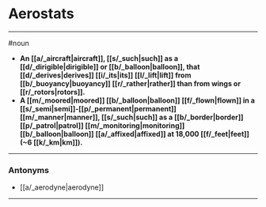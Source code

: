 # Aerostats
---
#noun
- **An [[a/_aircraft|aircraft]], [[s/_such|such]] as a [[d/_dirigible|dirigible]] or [[b/_balloon|balloon]], that [[d/_derives|derives]] [[i/_its|its]] [[l/_lift|lift]] from [[b/_buoyancy|buoyancy]] [[r/_rather|rather]] than from wings or [[r/_rotors|rotors]].**
- **A [[m/_moored|moored]] [[b/_balloon|balloon]] [[f/_flown|flown]] in a [[s/_semi|semi]]-[[p/_permanent|permanent]] [[m/_manner|manner]], [[s/_such|such]] as a [[b/_border|border]] [[p/_patrol|patrol]] [[m/_monitoring|monitoring]] [[b/_balloon|balloon]] [[a/_affixed|affixed]] at 18,000 [[f/_feet|feet]] (~6 [[k/_km|km]]).**
---
### Antonyms
- [[a/_aerodyne|aerodyne]]
---

